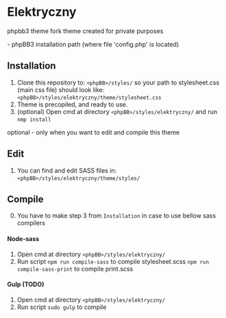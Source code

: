 # Elektryczny

phpbb3 theme fork
theme created for private purposes

<phpBB> - phpBB3 installation path (where file 'config.php' is located)

## Installation

1. Clone this repository to:
	`<phpBB>/styles/`
	so your path to stylesheet.css (main css file) should look like:
	`<phpBB>/styles/elektryczny/theme/stylesheet.css`
2. Theme is precopiled, and ready to use.
3. (optional) Open cmd at directory
	`<phpBB>/styles/elektryczny/` 
	and run
	`nmp install`
	
optional - only when you want to edit and compile this theme

## Edit

1. You can find and edit SASS files in:
	`<phpBB>/styles/elektryczny/theme/styles/`
	
## Compile

0. You have to make step 3 from `Installation` in case to use bellow sass compilers

#### Node-sass

1. Open cmd at directory
	`<phpBB>/styles/elektryczny/`
2. Run script 
	`npm run compile-sass` to compile stylesheet.scss
	`npm run compile-sass-print` to compile print.scss

#### Gulp (TODO)

1. Open cmd at directory 
	`<phpBB>/styles/elektryczny/`
2. Run script 
	`sudo gulp` to compile
